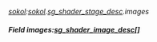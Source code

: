 _[sokol](../../modules/sokol/sokol-module.md):[sokol](../../modules/sokol/sokol-module.md).[sg\_shader\_stage\_desc](../../modules/sokol/sokol-sg_shader_stage_desc.md).images_
##### Field images:[sg_shader_image_desc](../../modules/sokol/sokol-sg_shader_image_desc.md)[]

